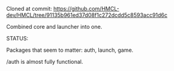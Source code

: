 Cloned at commit: https://github.com/HMCL-dev/HMCL/tree/91135b961ed37d08f1c272dcdd5c8593acc91d6c

Combined core and launcher into one.

STATUS:

Packages that seem to matter: auth, launch, game.

/auth is almost fully functional.